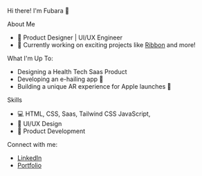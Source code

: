 Hi there! I'm Fubara 👋

About Me
- 💼 Product Designer | UI/UX Engineer
- 🌱 Currently working on exciting projects like [Ribbon](https://ribbontms.com) and more!

What I'm Up To:
- Designing a Health Tech Saas Product
- Developing an e-hailing app 🚗
- Building a unique AR experience for Apple launches 🍏

Skills
- 💻 HTML, CSS, Saas, Tailwind CSS JavaScript,
- 🎨 UI/UX Design
- 🚀 Product Development

Connect with me:
- [LinkedIn](https://www.linkedin.com/in/fubara-dickson)
- [Portfolio](https://fubaradickson.vercel.app)
